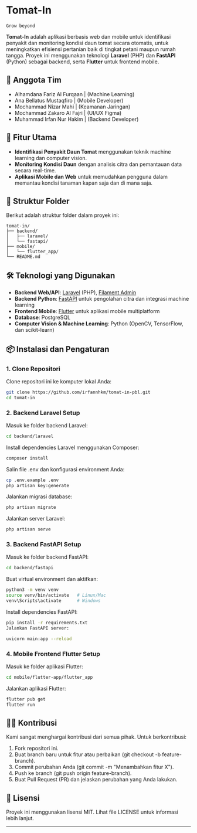 # Tomat-In 
`Grow beyond`

**Tomat-In** adalah aplikasi berbasis web dan mobile untuk identifikasi penyakit dan monitoring kondisi daun tomat secara otomatis, untuk meningkatkan efisiensi pertanian baik di tingkat petani maupun rumah tangga. Proyek ini menggunakan teknologi **Laravel** (PHP) dan **FastAPI** (Python) sebagai backend, serta **Flutter** untuk frontend mobile. 

## 📧 Anggota Tim
* Alhamdana Fariz Al Furqaan  | (Machine Learning)
* Ana Bellatus Mustaqfiro     | (Mobile Developer)
* Mochammad Nizar Mahi        | (Keamanan Jaringan)
* Mochammad Zakaro Al Fajri   | (UI/UX Figma)
* Muhammad Irfan Nur Hakim    | (Backend Developer)

## 🚀 Fitur Utama
- **Identifikasi Penyakit Daun Tomat** menggunakan teknik machine learning dan computer vision.
- **Monitoring Kondisi Daun** dengan analisis citra dan pemantauan data secara real-time.
- **Aplikasi Mobile dan Web** untuk memudahkan pengguna dalam memantau kondisi tanaman kapan saja dan di mana saja.

## 📂 Struktur Folder
Berikut adalah struktur folder dalam proyek ini:
```
tomat-in/
├── backend/
│   ├── laravel/
│   └── fastapi/
├── mobile/
│   └── flutter_app/
└── README.md
```

## 🛠️ Teknologi yang Digunakan
- **Backend Web/API**: [Laravel](https://laravel.com/) (PHP), [Filament Admin](https://filamentphp.com/)
- **Backend Python**: [FastAPI](https://fastapi.tiangolo.com/) untuk pengolahan citra dan integrasi machine learning
- **Frontend Mobile**: [Flutter](https://flutter.dev/) untuk aplikasi mobile multiplatform
- **Database**: PostgreSQL
- **Computer Vision & Machine Learning**: Python (OpenCV, TensorFlow, dan scikit-learn)

## 📦 Instalasi dan Pengaturan

### 1. Clone Repositori
Clone repositori ini ke komputer lokal Anda:
```bash
git clone https://github.com/irfannhkm/tomat-in-pbl.git
cd tomat-in
```
### 2. Backend Laravel Setup
Masuk ke folder backend Laravel:
```bash
cd backend/laravel
```

Install dependencies Laravel menggunakan Composer:
```bash
composer install
```
Salin file .env dan konfigurasi environment Anda:
```bash
cp .env.example .env
php artisan key:generate
```
Jalankan migrasi database:
```bash
php artisan migrate
```
Jalankan server Laravel:
```bash
php artisan serve
```
### 3. Backend FastAPI Setup
Masuk ke folder backend FastAPI:
```bash
cd backend/fastapi
```
Buat virtual environment dan aktifkan:
```bash
python3 -m venv venv
source venv/bin/activate   # Linux/Mac
venv\Scripts\activate      # Windows
```
Install dependencies FastAPI:
```bash
pip install -r requirements.txt
Jalankan FastAPI server:
```
```bash
uvicorn main:app --reload
```
### 4. Mobile Frontend Flutter Setup
Masuk ke folder aplikasi Flutter:
```bash
cd mobile/flutter-app/flutter_app
```
Jalankan aplikasi Flutter:
```bash
flutter pub get
flutter run
```
## 🧑‍💻 Kontribusi
Kami sangat menghargai kontribusi dari semua pihak. Untuk berkontribusi:

1. Fork repositori ini.
2. Buat branch baru untuk fitur atau perbaikan (git checkout -b feature-branch).
3. Commit perubahan Anda (git commit -m "Menambahkan fitur X").
4. Push ke branch (git push origin feature-branch).
5. Buat Pull Request (PR) dan jelaskan perubahan yang Anda lakukan.
   
## 📝 Lisensi
Proyek ini menggunakan lisensi MIT. Lihat file LICENSE untuk informasi lebih lanjut.

---




